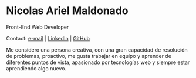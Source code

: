 # Nicolas Ariel Maldonado
Front-End Web Developer

Contact: [e-mail](mailto:nicolas.ariel.maldonado@gmail.com) | [LinkedIn](https://www.linkedin.com/in/nicolas-maldonado-646922198/) | [GitHub](https://github.com/nicolasarielmaldonado)

Me considero una persona creativa, con una gran capacidad de resolución de problemas, proactivo, me gusta trabajar en equipo y aprender de diferentes puntos de vista, apasionado por tecnologías web y siempre estar aprendiendo algo nuevo.
